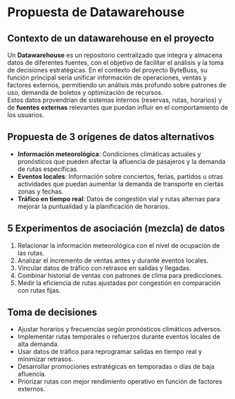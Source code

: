 # Propuesta de Datawarehouse

## Contexto de un datawarehouse en el proyecto
Un **Datawarehouse** es un repositorio centralizado que integra y almacena datos de diferentes fuentes, con el objetivo de facilitar el análisis y la toma de decisiones estratégicas. En el contexto del proyecto ByteBuss, su función principal sería unificar información de operaciones, ventas y factores externos, permitiendo un análisis más profundo sobre patrones de uso, demanda de boletos y optimización de recursos.  
Estos datos provendrían de sistemas internos (reservas, rutas, horarios) y de **fuentes externas** relevantes que puedan influir en el comportamiento de los usuarios.

## Propuesta de 3 orígenes de datos alternativos
- **Información meteorológica**: Condiciones climáticas actuales y pronósticos que pueden afectar la afluencia de pasajeros y la demanda de rutas específicas.
- **Eventos locales**: Información sobre conciertos, ferias, partidos u otras actividades que puedan aumentar la demanda de transporte en ciertas zonas y fechas.
- **Tráfico en tiempo real**: Datos de congestión vial y rutas alternas para mejorar la puntualidad y la planificación de horarios.

## 5 Experimentos de asociación (mezcla) de datos
1. Relacionar la información meteorológica con el nivel de ocupación de las rutas.
2. Analizar el incremento de ventas antes y durante eventos locales.
3. Vincular datos de tráfico con retrasos en salidas y llegadas.
4. Combinar historial de ventas con patrones de clima para predicciones.
5. Medir la eficiencia de rutas ajustadas por congestión en comparación con rutas fijas.

## Toma de decisiones
- Ajustar horarios y frecuencias según pronósticos climáticos adversos.
- Implementar rutas temporales o refuerzos durante eventos locales de alta demanda.
- Usar datos de tráfico para reprogramar salidas en tiempo real y minimizar retrasos.
- Desarrollar promociones estratégicas en temporadas o días de baja afluencia.
- Priorizar rutas con mejor rendimiento operativo en función de factores externos.

